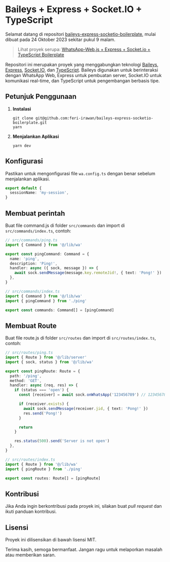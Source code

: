 # Baileys + Express + Socket.IO + TypeScript

Selamat datang di repositori [baileys-express-socketio-boilerplate](https://github.com/feri-irawan/baileys-express-socketio-boilerplate), mulai dibuat pada 24 Oktober 2023 sekitar pukul 9 malam.

> Lihat proyek serupa: [WhatsApp-Web.js + Express + Socket.io + TypeScript Boilerplate](https://github.com/feri-irawan/wwebjs-express-socketio-boilerplate)

Repositori ini merupakan proyek yang menggabungkan teknologi [Baileys](https://github.com/WhiskeySockets/Baileys), [Express](https://github.com/expressjs/express), [Socket.IO](https://github.com/socketio/socket.io), dan [TypeScript](https://github.com/microsoft/TypeScript). Baileys digunakan untuk berinteraksi dengan WhatsApp Web, Express untuk pembuatan server, Socket.IO untuk komunikasi real-time, dan TypeScript untuk pengembangan berbasis tipe.

## Petunjuk Penggunaan

1. **Instalasi**

   ```
   git clone git@github.com:feri-irawan/baileys-express-socketio-boilerplate.git
   yarn
   ```

2. **Menjalankan Aplikasi**
   ```
   yarn dev
   ```

## Konfigurasi

Pastikan untuk mengonfigurasi file `wa.config.ts` dengan benar sebelum menjalankan aplikasi.

```ts
export default {
  sessionName: 'my-session',
}
```

## Membuat perintah

Buat file command.js di folder `src/commands` dan import di `src/commands/index.ts`, contoh:

```ts
// src/commands/ping.ts
import { Command } from '@/lib/wa'

export const pingCommand: Command = {
  name: 'ping',
  description: 'Ping!',
  handler: async ({ sock, message }) => {
    await sock.sendMessage(message.key.remoteJid!, { text: 'Pong!' })
  },
}
```

```ts
// src/commands/index.ts
import { Command } from '@/lib/wa'
import { pingCommand } from './ping'

export const commands: Command[] = [pingCommand]
```

## Membuat Route

Buat file route.js di folder `src/routes` dan import di `src/routes/index.ts`, contoh:

```ts
// src/routes/ping.ts
import { Route } from '@/lib/server'
import { sock, status } from '@/lib/wa'

export const pingRoute: Route = {
  path: '/ping',
  method: 'GET',
  handler: async (req, res) => {
    if (status === 'open') {
      const [receiver] = await sock.onWhatsApp('123456789') // 123456789 adalah nomor kontak

      if (receiver.exists) {
        await sock.sendMessage(receiver.jid, { text: 'Pong!' })
        res.send('Pong!')
      }

      return
    }

    res.status(500).send('Server is not open')
  },
}
```

```ts
// src/routes/index.ts
import { Route } from '@/lib/wa'
import { pingRoute } from './ping'

export const routes: Route[] = [pingRoute]
```

## Kontribusi

Jika Anda ingin berkontribusi pada proyek ini, silakan buat _pull request_ dan ikuti panduan kontribusi.

## Lisensi

Proyek ini dilisensikan di bawah lisensi MIT.

Terima kasih, semoga bermanfaat. Jangan ragu untuk melaporkan masalah atau memberikan saran.
